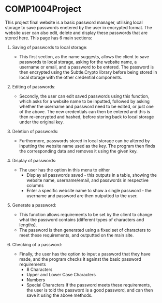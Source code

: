 # COMP1004Project

This project final website is a basic password manager, utilising local storage to save passwords enetered by the user in encrypted format. The website user can also edit, delete and display these passwords that are stored here. This page has 6 main sections:

1. Saving of passwords to local storage:
   - This first section, as the name suggests, allows the client to save passwords to local storage, asking for the website name, a username or email, and a password to be entered. The password is then encrypted using the Subtle.Crypto library before being stored in local        storage with the other credential components.

2. Editing of passwords:
   - Secondly, the user can edit saved passwords using this function, which asks for a website name to be inputted, followed by asking whether the username and password need to be edited, or just one of the above. The new credentials can then be entered and this is then          re-encrypted and hashed, before storing back to local storage under the original key.

3. Deletion of passwords:
   - Furthermore, passwords stored in local storage can be altered by inputting the website name used as the key. The program then finds the corresponding data and removes it using the given key.
  
4. Display of passwords:
   - The user has the option in this menu to either
       - Display all passwords saved - this outputs in a table, showing the website name, username/email, and passwords in respective columns
       - Enter a specific website name to show a single password - the username and password are then outputted to the user.
    
5. Generate a password:
   - This function allows requirements to be set by the client to change what the password contains (different types of characters and lengths).
   - The password is then generated using a fixed set of characters to meet these requirements, and outputted on the main site.
  
6. Checking of a password:
   - Finally, the user has the option to input a password that they have made, and the program checks it against the basic password requirements
       - 8 Characters
       - Upper and Lower Case Characters
       - Numbers
       - Special Characters
     If the password meets these requirements, the user is told the password is a good password, and can then save it using the above methods.
